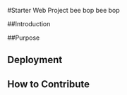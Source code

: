 #Starter Web Project
bee bop bee bop

##Introduction

##Purpose

## Deployment

## How to Contribute